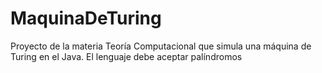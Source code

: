 # MaquinaDeTuring
Proyecto de la materia Teoría Computacional que simula una máquina de Turing en el Java. El lenguaje debe aceptar palíndromos
